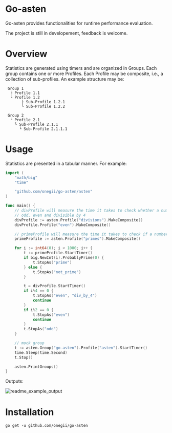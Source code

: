 # Go-asten
Go-asten provides functionalities for runtime performance evaluation.
  
The project is still in developement, feedback is welcome.

# Overview
Statistics are generated using timers and are organized in Groups.
Each group contains one or more Profiles.
Each Profile may be composite, i.e., a collection of sub-profiles.
An example structure may be:

```
 Group 1
  ├ Profile 1.1
  └ Profile 1.2
	   ├ Sub-Profile 1.2.1
	   └ Sub-Profile 1.2.2

 Group 2
  └ Profile 2.1
    └ Sub-Profile 2.1.1
      └ Sub-Profile 2.1.1.1
```

# Usage
Statistics are presented in a tabular manner. For example:

```go
import (
	"math/big"
	"time"

	"github.com/onegii/go-asten/asten"
)

func main() {
	// divProfile will measure the time it takes to check whether a number is
	// odd, even and divisible by 4
	divProfile := asten.Profile("divisions").MakeComposite()
	divProfile.Profile("even").MakeComposite()

	// primeProfile will measure the time it takes to check if a number is prime
	primeProfile := asten.Profile("primes").MakeComposite()

	for i := int64(0); i < 1000; i++ {
		t := primeProfile.StartTimer()
		if big.NewInt(i).ProbablyPrime(0) {
			t.StopAs("prime")
		} else {
			t.StopAs("not_prime")
		}

		t = divProfile.StartTimer()
		if i%4 == 0 {
			t.StopAs("even", "div_by_4")
			continue
		}
		if i%2 == 0 {
			t.StopAs("even")
			continue
		}
		t.StopAs("odd")
	}

	// mock group
	t := asten.Group("go-asten").Profile("asten").StartTimer()
	time.Sleep(time.Second)
	t.Stop()

	asten.PrintGroups()
}

```
  
Outputs:  

![readme_example_output](https://github.com/onegii/go-asten/assets/111180807/463a31a3-bd7f-4ab5-a1c7-6ee09c97bbaf)

# Installation
```
go get -u github.com/onegii/go-asten
```
